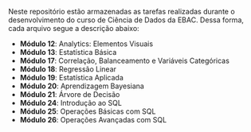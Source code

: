 Neste repositório estão armazenadas as tarefas realizadas durante o desenvolvimento do curso de Ciência de Dados da EBAC. Dessa forma, cada arquivo segue a descrição abaixo:

- **Módulo 12**: Analytics: Elementos Visuais
- **Módulo 13**: Estatística Básica
- **Módulo 17**: Correlação, Balanceamento e Variáveis Categóricas
- **Módulo 18**: Regressão Linear
- **Módulo 19**: Estatística Aplicada
- **Módulo 20**: Aprendizagem Bayesiana
- **Módulo 21**: Árvore de Decisão
- **Módulo 24**: Introdução ao SQL
- **Módulo 25**: Operações Básicas com SQL
- **Módulo 26**: Operações Avançadas com SQL
